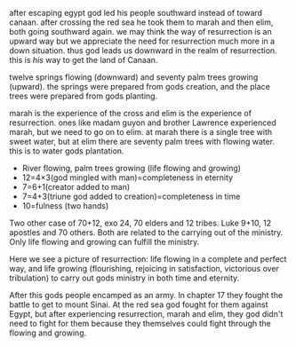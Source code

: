 after escaping egypt god led his people southward instead of toward canaan. after
crossing the red sea he took them to marah and then elim, both going southward again. we may think the way of resurrection is an upward way but we appreciate the need for resurrection much more in a down situation. thus god leads us downward in the realm of resurrection. this is _his_ way to get the land of Canaan.

twelve springs flowing (downward) and seventy palm trees growing (upward). the springs were prepared from gods creation, and the place trees were prepared from gods planting.

marah is the experience of the cross and elim is the experience of resurrection. ones like madam guyon and brother Lawrence experienced marah, but we need to go on to elim. at marah there is a single tree with sweet water, but at elim there are seventy palm trees with flowing water. this is to water gods plantation.

- River flowing, palm trees growing (life flowing and growing)
- 12=4×3(god mingled with man)=completeness in eternity
- 7=6+1(creator added to man)
- 7=4+3(triune god added to creation)=completeness in time
- 10=fulness (two hands)

Two other case of 70+12, exo 24, 70 elders and 12 tribes. Luke 9+10, 12 apostles and 70 others. Both are related to the carrying out of the ministry. Only life flowing and growing can fulfill the ministry.

Here we see a picture of resurrection: life flowing in a complete and perfect way, and life growing (flourishing, rejoicing in satisfaction, victorious over tribulation) to carry out gods ministry in both time and eternity.

After this gods people encamped as an army. In chapter 17 they fought the battle to get to mount Sinai. At the red sea god fought for them against Egypt, but after experiencing resurrection, marah and elim, they god didn't need to fight for them because they themselves could fight through the flowing and growing.
